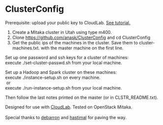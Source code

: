 # ClusterConfig

Prerequisite: upload your public key to CloudLab.
<a href="https://cdn.rawgit.com/anask/ClusterConfig/0cf7f80a/html/cloudlab-ssh-keys-setup.html"> See tutorial.</a>

1. Create a Mitaka cluster in Utah using type m400.
2. Clone https://github.com/anask/ClusterConfig and cd ClusterConfig
3. Get the public ips of the machines in the cluster. Save them to cluster-machines.txt.
   with the master machine on the first line.

Set up one password and ssh keys for a cluster of machines:
<br/>&#09;execute ./set-cluster-passwd.sh from your local machine.

Set up a Hadoop and Spark cluster on these machines:
<br/>&#09;execute ./instance-setup.sh on every machine.
<br/>&#09;&#09;&nbsp;or
<br/>&#09;execute ./run-instance-setup.sh from your local machine.

Then follow the last notes printed on the master (or in CLSTR_README.txt).

Designed for use with <a href="https://www.cloudlab.us/">CloudLab</a>.
Tested on OpenStack Mitaka.
<br/>
<br/>
Special thanks to <a href="https://github.com/debarron">debarron</a> and <a href="https://github.com/hastimal">hastimal</a> for paving the way.

